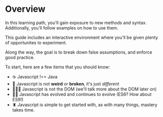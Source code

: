 # Overview

In this learning path, you'll gain exposure to new methods and syntax. Additionally, you'll follow examples on how to use them.

This guide includes an interactive environment where you'll be given plenty of opportunites to experiment.

Along the way, the goal is to break down false assumptions, and enforce good practice.

To start, here are a few items that you should know:

- ☕️ Javascript !== Java
- 👹 Javascript is not **weird** or **broken**, it's just _different_
- 🙅🏾‍♂️ Javascript is not the DOM (we'll talk more about the DOM later on)
- 👶🏽 Javascript has evolved and continues to evolve (ES6? How about ES9!)
- ♜ Javascript is simple to get started with, as with many things, mastery takes time.
